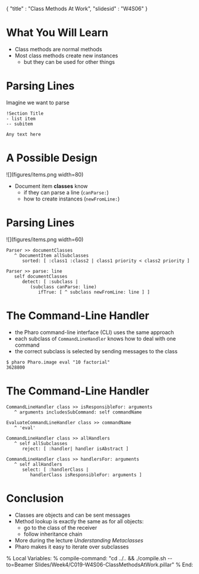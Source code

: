 {"title" : "Class Methods At Work","slidesid" : "W4S06"}# What You Will Learn- Class methods are normal methods- Most class methods create new instances  - but they can be used for other things# Parsing LinesImagine we want to parse```!Section Title
- list item
-- subitem

Any text here```# A Possible Design![](figures/items.png width=80)- Document item **classes** know  - if they can parse a line \(`canParse:`\)  - how to create instances \(`newFromLine:`\)# Parsing Lines![](figures/items.png width=60)```Parser >> documentClasses
   ^ DocumentItem allSubclasses
      sorted: [ :class1 :class2 | class1 priority < class2 priority ]

Parser >> parse: line
   self documentClasses
      detect: [ :subclass |
         (subclass canParse: line)
            ifTrue: [ ^ subclass newFromLine: line ] ]```# The Command-Line Handler- the Pharo command-line interface \(CLI\) uses the same approach- each subclass of `CommandLineHandler` knows how to deal with one command- the correct subclass is selected by sending messages to the class```language=bash$ pharo Pharo.image eval "10 factorial"
3628800```# The Command-Line Handler```CommandLineHandler class >> isResponsibleFor: arguments
   ^ arguments includesSubCommand: self commandName

EvaluateCommandLineHandler class >> commandName
   ^ 'eval'

CommandLineHandler class >> allHandlers
   ^ self allSubclasses
      reject: [ :handler| handler isAbstract ]

CommandLineHandler class >> handlersFor: arguments
   ^ self allHandlers
      select: [ :handlerClass |
         handlerClass isResponsibleFor: arguments ]```# Conclusion- Classes are objects and can be sent messages- Method lookup is exactly the same as for all objects:  - go to the class of the receiver  - follow inheritance chain- More during the lecture _Understanding Metaclasses_- Pharo makes it easy to iterate over subclasses%  Local Variables:%  compile-command: "cd ../.. && ./compile.sh --to=Beamer Slides/Week4/C019-W4S06-ClassMethodsAtWork.pillar"%  End: